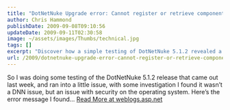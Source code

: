 ```yaml
---
title: "DotNetNuke Upgrade error: Cannot register or retrieve components until ComponentFactory.Container is set"
author: Chris Hammond
publishDate: 2009-09-08T09:10:56
updateDate: 2009-09-11T02:30:58
image: ~/assets/images/Thumbs/technical.jpg
tags: []
excerpt: "Discover how a simple testing of DotNetNuke 5.1.2 revealed a surprising security issue on the operating system. Uncover more on weblogs.asp.net."
url: /2009/dotnetnuke-upgrade-error-cannot-register-or-retrieve-components-until-componentfactorycontainer-is-set  # Use the generated URL with year
---
```

So I was doing some testing of the DotNetNuke 5.1.2 release that came out last week, and ran into a little issue, with some investigation I found it wasn’t a DNN issue, but an issue with security on the operating system. Here’s the error message I found... <a href="https://weblogs.asp.net/christoc/archive/2009/09/08/dotnetnuke-upgrade-error-cannot-register-or-retrieve-components-until-componentfactory-container-is-set.aspx">Read More at weblogs.asp.net</a>


